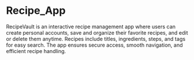 # Recipe_App
RecipeVault is an interactive recipe management app where users can create personal accounts, save and organize their favorite recipes, and edit or delete them anytime. Recipes include titles, ingredients, steps, and tags for easy search. The app ensures secure access, smooth navigation, and efficient recipe handling.
